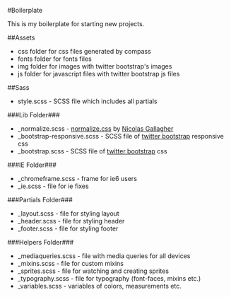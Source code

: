 #Boilerplate

This is my boilerplate for starting new projects. 

##Assets
 * css folder for css files generated by compass
 * fonts folder for fonts files
 * img folder for images with twitter bootstrap's images
 * js folder for javascript files with twitter bootstrap js files

##Sass
 * style.scss - SCSS file which includes all partials

###Lib Folder###
 * _normalize.scss - [normalize.css](https://github.com/necolas/normalize.css) by [Nicolas Gallagher](http://nicolasgallagher.com/)
 * _bootstrap-responsive.scss - SCSS file of [twitter bootstrap](http://twitter.github.com/bootstrap/) responsive css
 * _bootstrap.scss - SCSS file of [twitter bootstrap](http://twitter.github.com/bootstrap/) css

###IE Folder###
 * _chromeframe.scss - frame for ie6 users
 * _ie.scss - file for ie fixes

###Partials Folder###
 * _layout.scss - file for styling layout
 * _header.scss - file for styling header
 * _footer.scss - file for styling footer
 
###Helpers Folder###
 * _mediaqueries.scss - file with media queries for all devices
 * _mixins.scss - file for custom mixins
 * _sprites.scss - file for watching and creating sprites
 * _typography.scss - file for typography (font-faces, mixins etc.)
 * _variables.scss - variables of colors, measurements etc.

